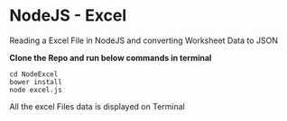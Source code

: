 # NodeJS - Excel
Reading a Excel File in NodeJS and converting Worksheet Data to JSON

**Clone the Repo and run below commands in terminal**
```
cd NodeExcel
bower install
node excel.js
```

All the excel Files data is displayed on Terminal
